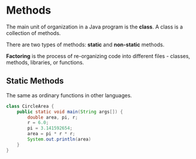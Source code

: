 # Methods

The main unit of organization in a Java program is the **class**. A class is a collection of methods.

There are two types of methods: **static** and **non-static** methods.

**Factoring** is the process of re-organizing code into different files - classes, methods, libraries, or functions.

## Static Methods

The same as ordinary functions in other languages.

```java
class CircleArea {
    public static void main(String args[]) {
        double area, pi, r;
        r = 6.0;
        pi = 3.141592654;
        area = pi * r * r;
        System.out.println(area)
    }
}
```

